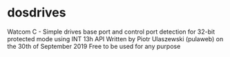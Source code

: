# dosdrives
Watcom C - Simple drives base port and control port detection for 32-bit protected mode using INT 13h API
Written by Piotr Ulaszewski (pulaweb) on the 30th of September 2019
Free to be used for any purpose

